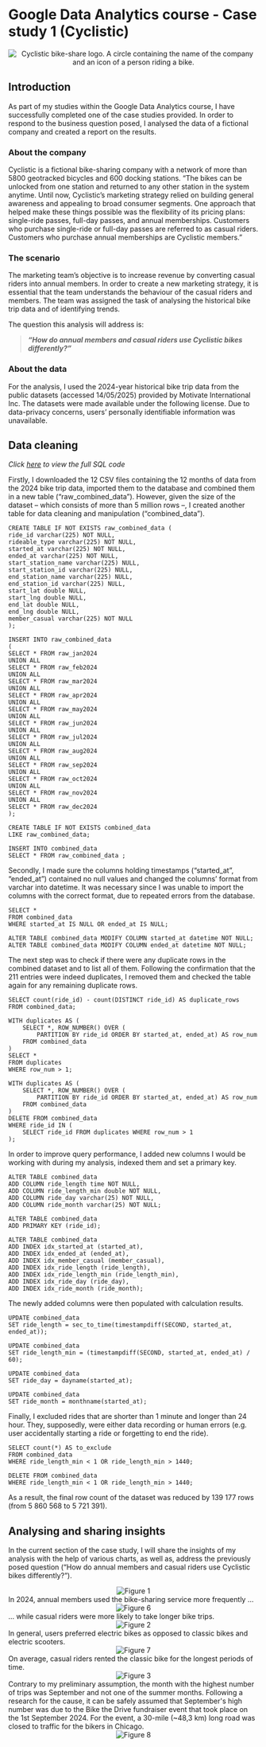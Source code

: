 # Google Data Analytics course - Case study 1 (Cyclistic)

<div align="center">
 <picture>
  <source media="(prefers-color-scheme: dark)" srcset="https://github.com/user-attachments/assets/9bb3c33a-0410-40a1-9c46-f3b34e07eafd">
  <source media="(prefers-color-scheme: light)" srcset="https://github.com/user-attachments/assets/9bb3c33a-0410-40a1-9c46-f3b34e07eafd">
  <img alt="Cyclistic bike-share logo. A circle containing the name of the company and an icon of a person riding a bike." src="https://github.com/user-attachments/assets/9bb3c33a-0410-40a1-9c46-f3b34e07eafd">
 </picture>
</div>

## Introduction
As part of my studies within the Google Data Analytics course, I have successfully completed one of the case studies provided. In order to respond to the business question posed, I analysed the data of a fictional company and created a report on the results.

### About the company
Cyclistic is a fictional bike-sharing company with a network of more than 5800 geotracked bicycles and 600 docking stations. “The bikes can be unlocked from one station and returned to any other station in the system anytime. Until now, Cyclistic’s marketing strategy relied on building general awareness and appealing to broad consumer segments. One approach that helped make these things possible was the flexibility of its pricing plans: single-ride passes, full-day passes, and annual memberships. Customers who purchase single-ride or full-day passes are referred to as casual riders. Customers who purchase annual memberships are Cyclistic members.”

### The scenario
The marketing team’s objective is to increase revenue by converting casual riders into annual members. In order to create a new marketing strategy, it is essential that the team understands the behaviour of the casual riders and members. The team was assigned the task of analysing the historical bike trip data and of identifying trends. 

The question this analysis will address is:
>***“How do annual members and casual riders use Cyclistic bikes differently?”***

### About the data
For the analysis, I used the 2024-year historical bike trip data from the public datasets (accessed 14/05/2025) provided by Motivate International Inc. The datasets were made available under the following license. Due to data-privacy concerns, users’ personally identifiable information was unavailable.


## Data cleaning
*Click [here](https://github.com/kinga-cs/data-analytics-portfolio/blob/main/case_study_1_cyclistic/data_cleaning.sql) to view the full SQL code*

Firstly, I downloaded the 12 CSV files containing the 12 months of data from the 2024 bike trip data, imported them to the database and combined them in a new table (“raw_combined_data”). However, given the size of the dataset – which consists of more than 5 million rows –, I created another table for data cleaning and manipulation (“combined_data”).
```
CREATE TABLE IF NOT EXISTS raw_combined_data (
ride_id varchar(225) NOT NULL,
rideable_type varchar(225) NOT NULL,
started_at varchar(225) NOT NULL,
ended_at varchar(225) NOT NULL,
start_station_name varchar(225) NULL,
start_station_id varchar(225) NULL,
end_station_name varchar(225) NULL,
end_station_id varchar(225) NULL,
start_lat double NULL,
start_lng double NULL,
end_lat double NULL,
end_lng double NULL,
member_casual varchar(225) NOT NULL
);

INSERT INTO raw_combined_data
(
SELECT * FROM raw_jan2024
UNION ALL
SELECT * FROM raw_feb2024
UNION ALL
SELECT * FROM raw_mar2024
UNION ALL
SELECT * FROM raw_apr2024
UNION ALL
SELECT * FROM raw_may2024
UNION ALL
SELECT * FROM raw_jun2024
UNION ALL
SELECT * FROM raw_jul2024
UNION ALL
SELECT * FROM raw_aug2024
UNION ALL
SELECT * FROM raw_sep2024
UNION ALL
SELECT * FROM raw_oct2024
UNION ALL
SELECT * FROM raw_nov2024
UNION ALL
SELECT * FROM raw_dec2024
);

CREATE TABLE IF NOT EXISTS combined_data
LIKE raw_combined_data;

INSERT INTO combined_data
SELECT * FROM raw_combined_data ;
```

Secondly, I made sure the columns holding timestamps (“started_at”, “ended_at”) contained no null values and changed the columns’ format from varchar into datetime. It was necessary since I was unable to import the columns with the correct format, due to repeated errors from the database.
```
SELECT *
FROM combined_data
WHERE started_at IS NULL OR ended_at IS NULL;

ALTER TABLE combined_data MODIFY COLUMN started_at datetime NOT NULL;
ALTER TABLE combined_data MODIFY COLUMN ended_at datetime NOT NULL;
```

The next step was to check if there were any duplicate rows in the combined dataset and to list all of them. Following the confirmation that the 211 entries were indeed duplicates, I removed them and checked the table again for any remaining duplicate rows.
```
SELECT count(ride_id) - count(DISTINCT ride_id) AS duplicate_rows
FROM combined_data;

WITH duplicates AS (
    SELECT *, ROW_NUMBER() OVER (
    	PARTITION BY ride_id ORDER BY started_at, ended_at) AS row_num
    FROM combined_data
)
SELECT *
FROM duplicates
WHERE row_num > 1;

WITH duplicates AS (
    SELECT *, ROW_NUMBER() OVER (
    	PARTITION BY ride_id ORDER BY started_at, ended_at) AS row_num
    FROM combined_data
)
DELETE FROM combined_data
WHERE ride_id IN (
    SELECT ride_id FROM duplicates WHERE row_num > 1
);
```

In order to improve query performance, I added new columns I would be working with during my analysis, indexed them and set a primary key.
```
ALTER TABLE combined_data
ADD COLUMN ride_length time NOT NULL,
ADD COLUMN ride_length_min double NOT NULL,
ADD COLUMN ride_day varchar(25) NOT NULL,
ADD COLUMN ride_month varchar(25) NOT NULL;

ALTER TABLE combined_data 
ADD PRIMARY KEY (ride_id);

ALTER TABLE combined_data
ADD INDEX idx_started_at (started_at),
ADD INDEX idx_ended_at (ended_at),
ADD INDEX idx_member_casual (member_casual),
ADD INDEX idx_ride_length (ride_length),
ADD INDEX idx_ride_length_min (ride_length_min),
ADD INDEX idx_ride_day (ride_day),
ADD INDEX idx_ride_month (ride_month);
```

The newly added columns were then populated with calculation results.
```
UPDATE combined_data
SET ride_length = sec_to_time(timestampdiff(SECOND, started_at, ended_at));

UPDATE combined_data
SET ride_length_min = (timestampdiff(SECOND, started_at, ended_at) / 60);

UPDATE combined_data
SET ride_day = dayname(started_at);

UPDATE combined_data
SET ride_month = monthname(started_at);
```

Finally, I excluded rides that are shorter than 1 minute and longer than 24 hour. They, supposedly, were either data recording or human errors (e.g. user accidentally starting a ride or forgetting to end the ride).
```
SELECT count(*) AS to_exclude
FROM combined_data 
WHERE ride_length_min < 1 OR ride_length_min > 1440;

DELETE FROM combined_data
WHERE ride_length_min < 1 OR ride_length_min > 1440;
```

As a result, the final row count of the dataset was reduced by 139 177 rows (from 5 860 568 to 5 721 391).

## Analysing and sharing insights

In the current section of the case study, I will share the insights of my analysis with the help of various charts, as well as, address the previously posed question (“How do annual members and casual riders use Cyclistic bikes differently?”).

<div align="center">
 <picture>
  <source media="(prefers-color-scheme: dark)" srcset="https://github.com/user-attachments/assets/34b40203-f02f-4fce-98f4-8289a358fd5d">
  <source media="(prefers-color-scheme: light)" srcset="https://github.com/user-attachments/assets/34b40203-f02f-4fce-98f4-8289a358fd5d">
  <img alt="Figure 1" src="https://github.com/user-attachments/assets/34b40203-f02f-4fce-98f4-8289a358fd5d">
 </picture>
</div>
In 2024, annual members used the bike-sharing service more frequently ... <br/>

<div align="center">
 <picture>
  <source media="(prefers-color-scheme: dark)" srcset="https://github.com/user-attachments/assets/77e15d94-637c-4b95-8f35-d545f7afd2d0">
  <source media="(prefers-color-scheme: light)" srcset="https://github.com/user-attachments/assets/77e15d94-637c-4b95-8f35-d545f7afd2d0">
  <img alt="Figure 6" src="https://github.com/user-attachments/assets/77e15d94-637c-4b95-8f35-d545f7afd2d0">
 </picture>
</div>
... while casual riders were more likely to take longer bike trips.

<div align="center">
 <picture>
  <source media="(prefers-color-scheme: dark)" srcset="https://github.com/user-attachments/assets/50952908-ab7e-4aad-836b-faba90dd1845">
  <source media="(prefers-color-scheme: light)" srcset="https://github.com/user-attachments/assets/50952908-ab7e-4aad-836b-faba90dd1845">
  <img alt="Figure 2" src="https://github.com/user-attachments/assets/50952908-ab7e-4aad-836b-faba90dd1845">
 </picture>
</div>
In general, users preferred electric bikes as opposed to classic bikes and electric scooters.

<div align="center">
 <picture>
  <source media="(prefers-color-scheme: dark)" srcset="https://github.com/user-attachments/assets/d3cb0b30-34c5-4c2a-ab7a-c1b9c49c6757">
  <source media="(prefers-color-scheme: light)" srcset="https://github.com/user-attachments/assets/d3cb0b30-34c5-4c2a-ab7a-c1b9c49c6757">
  <img alt="Figure 7" src="https://github.com/user-attachments/assets/d3cb0b30-34c5-4c2a-ab7a-c1b9c49c6757">
 </picture>
</div>
On average, casual riders rented the classic bike for the longest periods of time.

<div align="center">
 <picture>
  <source media="(prefers-color-scheme: dark)" srcset="https://github.com/user-attachments/assets/4ac4bfa7-8d9a-4a64-a3aa-a6cf24239a10">
  <source media="(prefers-color-scheme: light)" srcset="https://github.com/user-attachments/assets/4ac4bfa7-8d9a-4a64-a3aa-a6cf24239a10">
  <img alt="Figure 3" src="https://github.com/user-attachments/assets/4ac4bfa7-8d9a-4a64-a3aa-a6cf24239a10">
 </picture>
</div>
Contrary to my preliminary assumption, the month with the highest number of trips was September and not one of the summer months. Following a research for the cause, it can be safely assumed that September's high number was due to the Bike the Drive fundraiser event that took place on the 1st September 2024. For the event, a 30-mile (~48,3 km) long road was closed to traffic for the bikers in Chicago.

<div align="center">
 <picture>
  <source media="(prefers-color-scheme: dark)" srcset="https://github.com/user-attachments/assets/59011289-e0c6-43f4-adb1-2b7978298adf">
  <source media="(prefers-color-scheme: light)" srcset="https://github.com/user-attachments/assets/59011289-e0c6-43f4-adb1-2b7978298adf">
  <img alt="Figure 8" src="https://github.com/user-attachments/assets/59011289-e0c6-43f4-adb1-2b7978298adf">
 </picture>
</div>
